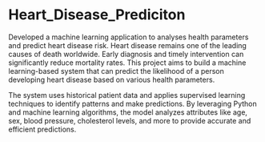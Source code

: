 # Heart_Disease_Prediciton
Developed a machine learning application to analyses health parameters and predict heart disease risk.
Heart disease remains one of the leading causes of death worldwide. Early diagnosis and timely intervention can significantly reduce mortality rates. This project aims to build a machine learning-based system that can predict the likelihood of a person developing heart disease based on various health parameters.

The system uses historical patient data and applies supervised learning techniques to identify patterns and make predictions. By leveraging Python and machine learning algorithms, the model analyzes attributes like age, sex, blood pressure, cholesterol levels, and more to provide accurate and efficient predictions.
